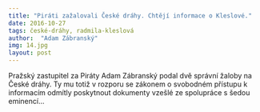 ```yaml
---
title: "Piráti zažalovali České dráhy. Chtějí informace o Kleslové."
date: 2016-10-27
tags: české-dráhy, radmila-kleslová
author:  "Adam Zábranský"
img: 14.jpg
layout: post
---
```


Pražský zastupitel za Piráty Adam Zábranský podal dvě správní žaloby na České dráhy. Ty mu totiž v rozporu se zákonem o svobodném přístupu k informacím odmítly poskytnout dokumenty vzešlé ze spolupráce s šedou eminencí...
